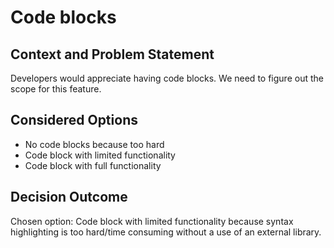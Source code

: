 # Code blocks 
 
## Context and Problem Statement

Developers would appreciate having code blocks. We need to figure out the scope for this feature.

## Considered Options

* No code blocks because too hard
* Code block with limited functionality 
* Code block with full functionality

## Decision Outcome

Chosen option: Code block with limited functionality because syntax highlighting is too hard/time consuming without a use of an external library.
